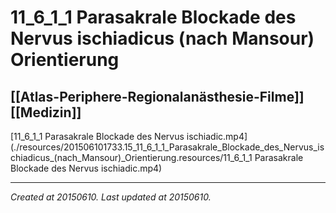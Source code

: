 # 11_6_1_1 Parasakrale Blockade des Nervus ischiadicus (nach Mansour) Orientierung
 [[Atlas-Periphere-Regionalanästhesie-Filme]] [[Medizin]] 
---



[11\_6\_1\_1 Parasakrale Blockade des Nervus ischiadic.mp4](./resources/201506101733.15_11_6_1_1_Parasakrale_Blockade_des_Nervus_ischiadicus_(nach_Mansour)_Orientierung.resources/11_6_1_1 Parasakrale Blockade des Nervus ischiadic.mp4)

---

_Created at 20150610._
_Last updated at 20150610._



